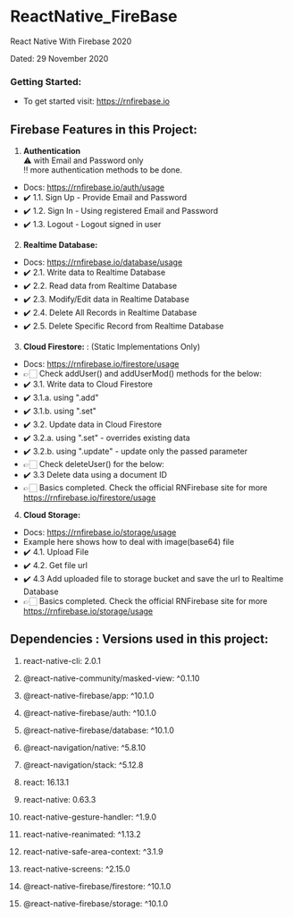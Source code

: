 # ReactNative_FireBase
React Native With Firebase 2020

Dated: 29 November 2020

### Getting Started:

- To get started visit: https://rnfirebase.io

## Firebase Features in this Project:
1. **Authentication**\
⚠️ with Email and Password only\
‼️ more authentication methods to be done.
- Docs: https://rnfirebase.io/auth/usage
-  ✔️ 1.1. Sign Up - Provide Email and Password
-  ✔️ 1.2. Sign In - Using registered Email and Password
-  ✔️ 1.3. Logout - Logout signed in user

2. **Realtime Database:**
- Docs: https://rnfirebase.io/database/usage
-  ✔️ 2.1. Write data to Realtime Database
-  ✔️ 2.2. Read data from Realtime Database
-  ✔️ 2.3. Modify/Edit data in Realtime Database
-  ✔️ 2.4. Delete All Records in Realtime Database
-  ✔️ 2.5. Delete Specific Record from Realtime Database

3. **Cloud Firestore:** : (Static Implementations Only)
- Docs: https://rnfirebase.io/firestore/usage
- 👉🏻 Check addUser() and addUserMod() methods for the below:
-  ✔️ 3.1. Write data to Cloud Firestore
-  ✔️ 3.1.a. using ".add"
-  ✔️ 3.1.b. using ".set"
-  ✔️ 3.2. Update data in Cloud Firestore
-  ✔️ 3.2.a. using ".set" - overrides existing data
-  ✔️ 3.2.b. using ".update" - update only the passed parameter
- 👉🏻 Check deleteUser() for the below:
- ✔️ 3.3 Delete data using a document ID
- 👉🏻 Basics completed. Check the official RNFirebase site for more https://rnfirebase.io/firestore/usage


4. **Cloud Storage:**
- Docs: https://rnfirebase.io/storage/usage
- Example here shows how to deal with image(base64) file
- ✔️ 4.1. Upload File
- ✔️ 4.2. Get file url
- ✔️ 4.3 Add uploaded file to storage bucket and save the url to Realtime Database
- 👉🏻 Basics completed. Check the official RNFirebase site for more https://rnfirebase.io/storage/usage


## Dependencies : Versions used in this project:
1. react-native-cli: 2.0.1

2. @react-native-community/masked-view: ^0.1.10
3. @react-native-firebase/app: ^10.1.0
4. @react-native-firebase/auth: ^10.1.0
5. @react-native-firebase/database: ^10.1.0
6. @react-navigation/native: ^5.8.10
7. @react-navigation/stack: ^5.12.8
8. react: 16.13.1
9. react-native: 0.63.3
10. react-native-gesture-handler: ^1.9.0
11. react-native-reanimated: ^1.13.2
12. react-native-safe-area-context: ^3.1.9
13. react-native-screens: ^2.15.0
14. @react-native-firebase/firestore: ^10.1.0
15. @react-native-firebase/storage: ^10.1.0
